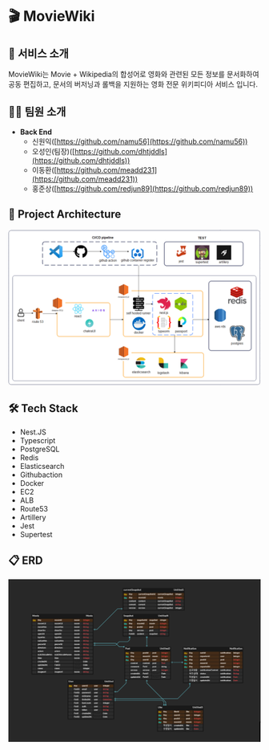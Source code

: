 # 🎬 MovieWiki

## 👋 서비스 소개

MovieWiki는 Movie + Wikipedia의 합성어로 영화와 관련된 모든 정보를 문서화하여 공동 편집하고,
문서의 버저닝과 롤백을 지원하는 영화 전문 위키피디아 서비스 입니다.

## 🧑‍💻 팀원 소개

- **Back End**
  - 신원익([https://github.com/namu56](https://github.com/namu56))
  - 오성인(팀장)([https://github.com/dhtjddls](https://github.com/dhtjddls))
  - 이동환([https://github.com/meadd231](https://github.com/meadd231))
  - 홍준상([https://github.com/redjun89](https://github.com/redjun89))


## 📝 Project Architecture

![Architecture](.\readme_images\moviewiki_architecture.png)

## 🛠 Tech Stack

- Nest.JS
- Typescript
- PostgreSQL
- Redis
- Elasticsearch
- Githubaction
- Docker
- EC2
- ALB
- Route53
- Artillery
- Jest
- Supertest

## 📋 ERD

![ERD](./readme_images/moviewiki_erd.png)